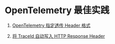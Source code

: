 # OpenTelemetry 最佳实践

1. [OpenTelemetry 指定透传 Header 格式](https://github.com/alibabacloud-observability/opentelemetry-best-practice/blob/main/how-to-change-opentelemetry-propagators.md)


2. [将 TraceId 自动写入 HTTP Response Header](https://github.com/alibabacloud-observability/opentelemetry-best-practice/blob/main/how-to-put-traceId-into-http-response-automatically.md)
